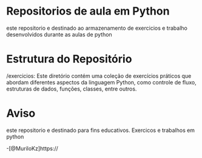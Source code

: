 
# Repositorios de aula em Python

este repositorio e destinado ao armazenamento de exercicios e trabalho desenvolvidos durante as aulas de python 

# Estrutura do Repositório
/exercicios: Este diretório contém uma coleção de exercícios práticos que abordam diferentes aspectos da linguagem Python, como controle de fluxo, estruturas de dados, funções, classes, entre outros.

# Aviso
este repositorio e destinado para fins educativos. Exercicos e trabalhos em python




-[@MuriloKz]https://
